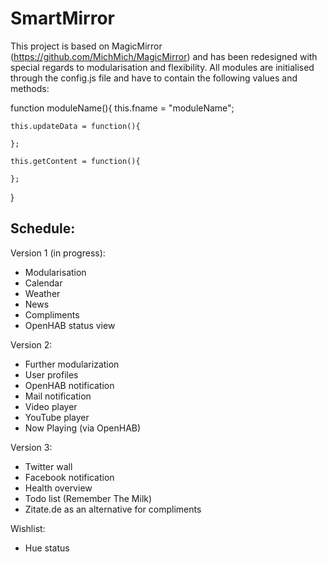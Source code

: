 SmartMirror
===========

This project is based on MagicMirror (https://github.com/MichMich/MagicMirror) and has been redesigned with special regards to modularisation and flexibility. 
All modules are initialised through the config.js file and have to contain the following values and methods:

function moduleName(){
	this.fname 			= "moduleName";

	this.updateData = function(){
	
	};
	
	this.getContent = function(){

	};
	
}

Schedule:
--------------------------
Version 1 (in progress):
- Modularisation
- Calendar
- Weather
- News
- Compliments
- OpenHAB status view

Version 2:
- Further modularization
- User profiles 
- OpenHAB notification
- Mail notification
- Video player
- YouTube player
- Now Playing (via OpenHAB)

Version 3:
- Twitter wall
- Facebook notification
- Health overview 
- Todo list (Remember The Milk)
- Zitate.de as an alternative for compliments

Wishlist:
- Hue status
